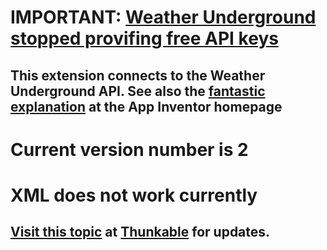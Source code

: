# IMPORTANT: [Weather Underground stopped provifing free API keys](https://www.wunderground.com/weather/api/)

## This extension connects to the Weather Underground API. See also the [fantastic explanation](http://ai2.appinventor.mit.edu/reference/other/xml.html) at the App Inventor homepage

# Current version number is 2

# XML does not work currently

## [Visit this topic](https://community.thunkable.com/t/finally-here-weather-underground-api-extension/10791) at [Thunkable](http:/thunkable.com) for updates.